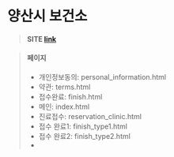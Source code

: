 # 양산시 보건소
> #### SITE [link](https://sunminigo.github.io/yangsan_tablet/dist/index.html)

> #### 페이지
> - 개인정보동의: personal_information.html
> - 약관: terms.html
> - 접수완료: finish.html
> - 메인: index.html
> - 진료접수: reservation_clinic.html
> - 접수 완료1: finish_type1.html
> - 접수 완료2: finish_type2.html
> - 